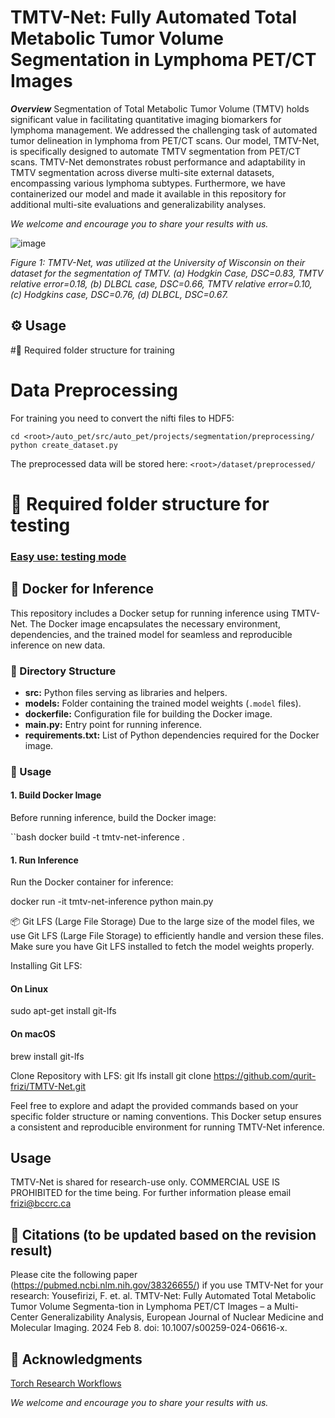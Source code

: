 # TMTV-Net: Fully Automated Total Metabolic Tumor Volume Segmentation in Lymphoma PET/CT Images

***Overview***
Segmentation of Total Metabolic Tumor Volume (TMTV) holds significant value in facilitating quantitative imaging biomarkers for lymphoma management. We addressed the challenging task of automated tumor delineation in lymphoma from PET/CT scans. Our model, TMTV-Net, is specifically designed to automate TMTV segmentation from PET/CT scans. TMTV-Net demonstrates robust performance and adaptability in TMTV segmentation across diverse multi-site external datasets, encompassing various lymphoma subtypes. Furthermore, we have containerized our model and made it available in this repository for additional multi-site evaluations and generalizability analyses.

*We welcome and encourage you to share your results with us.*

  ![image](https://github.com/qurit-frizi/TMTV-Net/assets/84542058/3b7a51f8-8b6c-4dc7-a3f4-711efc30995d)

*Figure 1: TMTV-Net, was utilized at the University of Wisconsin on their dataset for the segmentation of TMTV. (a) Hodgkin Case, DSC=0.83, TMTV relative error=0.18, (b) DLBCL case, DSC=0.66, TMTV relative error=0.10, (c) Hodgkins case, DSC=0.76, (d) DLBCL, DSC=0.67.*

## ⚙️  Usage <a name="installation"> </a>


#📁 Required folder structure for training
# Data Preprocessing

For training you need to convert the nifti files to HDF5:

    cd <root>/auto_pet/src/auto_pet/projects/segmentation/preprocessing/
    python create_dataset.py

The preprocessed data will be stored here: `<root>/dataset/preprocessed/`

# 📁 Required folder structure for testing



### [Easy use: testing mode](#virtual) <a name="easy-use-testing-mode"> </a> 
## 🐳 Docker for Inference

This repository includes a Docker setup for running inference using TMTV-Net. The Docker image encapsulates the necessary environment, dependencies, and the trained model for seamless and reproducible inference on new data.

### 📂 Directory Structure

- **src:** Python files serving as libraries and helpers.
- **models:** Folder containing the trained model weights (`.model` files).
- **dockerfile:** Configuration file for building the Docker image.
- **main.py:** Entry point for running inference.
- **requirements.txt:** List of Python dependencies required for the Docker image.

### 🚀 Usage

#### 1. Build Docker Image


Before running inference, build the Docker image:

``bash
docker build -t tmtv-net-inference .

#### 1. Run Inference

Run the Docker container for inference:

docker run -it tmtv-net-inference python main.py


📦 Git LFS (Large File Storage)
Due to the large size of the model files, we use Git LFS (Large File Storage) to efficiently handle and version these files. Make sure you have Git LFS installed to fetch the model weights properly.

Installing Git LFS:
#### On Linux
sudo apt-get install git-lfs
#### On macOS
brew install git-lfs

Clone Repository with LFS:
git lfs install
git clone https://github.com/qurit-frizi/TMTV-Net.git


Feel free to explore and adapt the provided commands based on your specific folder structure or naming conventions. This Docker setup ensures a consistent and reproducible environment for running TMTV-Net inference.

## Usage
TMTV-Net is shared for research-use only. COMMERCIAL USE IS PROHIBITED for the time being. For further information please email frizi@bccrc.ca 

## 📖 Citations (to be updated based on the revision result)
Please cite the following paper (https://pubmed.ncbi.nlm.nih.gov/38326655/) if you use TMTV-Net for your research:
Yousefirizi, F. et. al. TMTV-Net: Fully Automated Total Metabolic Tumor Volume Segmenta-tion in Lymphoma PET/CT Images – a Multi-Center Generalizability Analysis, European Journal of Nuclear Medicine and Molecular Imaging. 2024 Feb 8. doi: 10.1007/s00259-024-06616-x.

## 🙏 Acknowledgments
[Torch Research Workflows](https://trw.readthedocs.io/en/latest/)

*We welcome and encourage you to share your results with us.*
